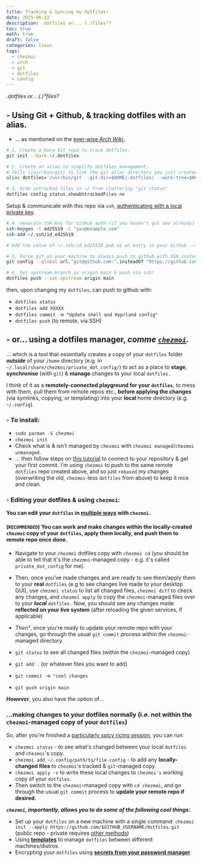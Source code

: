 ```yaml
---
title: Tracking & Syncing my dotfiles!
date: 2025-06-22
description: .dotfiles or... (.)files²?
toc: true
math: true
draft: false
categories: linux
tags:
  - chezmoi
  - arch
  - git
  - dotfiles
  - config
---
```


*.dotfiles or... (.)²files?*

## - Using Git + Github, & tracking dotfiles with an alias.
- ... as mentioned on the [ever-wise *Arch Wiki*.](https://wiki.archlinux.org/title/Dotfiles#Tracking_dotfiles_directly_with_Git)

``` bash
# 1. Create a bare Git repo to track dotfiles.
git init --bare ~/.dotfiles

# 2. Create an alias to simplify dotfiles management.
# Tells (/usr/bin/git) to link the git alias directory you just created to your real .config/
alias dotfiles='/usr/bin/git --git-dir=$HOME/.dotfiles/ --work-tree=$HOME'

# 3. Hide untracked files in ~/ from cluttering "git status"
dotfiles config status.showUntrackedFiles no
```
Setup & communicate with this repo via `ssh`, [authenticating with a local private key](https://docs.github.com/en/authentication/connecting-to-github-with-ssh/generating-a-new-ssh-key-and-adding-it-to-the-ssh-agent?platform=linux).

``` bash
# 4. Generate SSH key for GitHub auth (if you haven't got one already)
ssh-keygen -t ed25519 -C "you@example.com"
ssh-add ~/.ssh/id_ed25519

# Add the value of ~/.ssh/id_ed25519.pub as an entry in your Github --> Settings --> SSH & GPG Keys, via cat + copy-pasting, or however you'd like.

# 5. Force git on your machine to always push to github with SSH instead of HTTPS
git config --global url."git@github.com:".insteadOf "https://github.com/"

# 6. Set upstream branch as origin main & push via ssh!
dotfiles push --set-upstream origin main
```

then, upon changing my `dotfiles`, can push to github with:
- `dotfiles status`
- `dotfiles add XXXXX`
- `dotfiles commit -m "Update shell and Hyprland config"`
- `dotfiles push` (to remote, via SSH)


## - or... using a dotfiles manager, *comme [`chezmoi`](https://www.chezmoi.io/quick-start/#concepts).*

... which is a tool that essentially creates a copy of your `dotfiles` folder ***outside*** of your `/home` directory (e.g. in `~/.local/share/chezmoi/private_dot_config/`) to act as a place to **stage**, **synchronise** (with `git`) & **manage** changes to your local `dotfiles.`

I think of it as a **remotely-connected playground for your `dotfiles`**, to mess with them, pull them from remote repos etc., **before applying the changes** (via symlinks, copying, or templating) into your **local** home directory (e.g. `~/.config`).

### - To install:
- `sudo pacman -S chezmoi`
- `chezmoi init`
- Check what is & isn't managed by `chezmoi` with `chezmoi managed`/`chezmoi unmanaged`.
- ... then follow steps on [this tutorial](https://www.chezmoi.io/quick-start/#start-using-chezmoi-on-your-current-machine) to connect to your repository & get your first commit. I'm using `chezmoi` to push to the same remote `dotfiles` repo created above, and so just `rebased` my changes (overwriting the old, `chezmoi`-less `dotfiles` from above) to keep it nice and clean.

### - Editing your dotfiles & using `chezmoi`:

**You can edit your `dotfiles` in [multiple ways](https://www.chezmoi.io/user-guide/frequently-asked-questions/usage/#how-do-i-edit-my-dotfiles-with-chezmoi) with `chezmoi`.**

#### **(`RECOMMENDED`)** You can work and make changes within the locally-created `chezmoi` copy of your `dotfiles`, apply them locally, and push them to remote repo once done.

- Navigate to your `chezmoi` dotfiles copy with `chezmoi cd` (you should be able to tell that it's the `chezmoi`-managed copy - e.g. it's called `private_dot_config` for me).

- Then, once you've made changes and are ready to see them/apply them to your **real** `dotfiles` (e.g to see changes live made to your desktop GUI), use `chezmoi status` to list all changed files, `chezmoi diff` to check any changes, and `chezmoi apply` to copy the `chezmoi`-managed files over to your ***local*** `dotfiles.` Now, you should see any changes made **reflected on your live system** (after reloading the given services, if applicable)

- *Then²*, once you're ready to update your remote repo with your changes, go through the usual `git commit` process within the `chezmoi`-managed directory.
- `git status` to see all changed files (within the `chezmoi`-managed copy)
- `git add .` (or whatever files you want to add)
- `git commit -m "cool changes`
- `git push origin main`

***However***, you also have the option of...

### **...making changes to your dotfiles normally** (i.e. not within the `chezmoi`-managed copy of your `dotfiles`)

So, after you're finished a [particularly spicy ricing session](https://i.ytimg.com/vi/GlSa_gh8xaQ/maxresdefault.jpg), you can run:

- `chezmoi status` - to see what's changed between your local `dotfiles` and `chezmoi`'s copy.
- `chezmoi add ~/.config/path/to/file.config` - to add any **locally-changed files** to `chezmoi`'s tracked & `git`-managed copy.
- `chezmoi apply -v` to write these local changes to `chezmoi's` working copy of your `dotfiles`.
- Then switch to the `chezmoi`-managed copy with `cd chezmoi`, and go through the usual `git commit` process to **update your remote repo if desired.**


***`chezmoi`, importantly, allows you to do some of the following cool things:***
- Set up your `dotfiles` on a new machine with a single command: 
  `chezmoi init --apply https://github.com/$GITHUB_USERNAME/dotfiles.git` (public repo - private requires [other methods](https://docs.github.com/en/get-started/git-basics/about-remote-repositories#cloning-with-https-urls))
- Using **[templates](https://www.chezmoi.io/reference/templates/)** to manage `dotfiles` between different machines/distros.
- Encrypting your `dotfiles` using **[secrets from your password manager](https://www.chezmoi.io/user-guide/password-managers/)**

